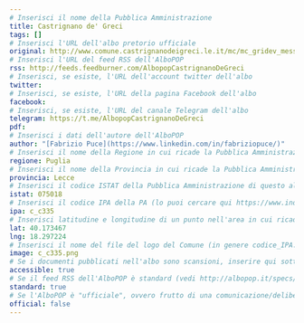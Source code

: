 ```yaml
---
# Inserisci il nome della Pubblica Amministrazione
title: Castrignano de' Greci
tags: []
# Inserisci l'URL dell'albo pretorio ufficiale
original: http://www.comune.castrignanodeigreci.le.it/mc/mc_gridev_messi.php
# Inserisci l'URL del feed RSS dell'AlboPOP
rss: http://feeds.feedburner.com/AlbopopCastrignanoDeGreci
# Inserisci, se esiste, l'URL dell'account twitter dell'albo
twitter:
# Inserisci, se esiste, l'URL della pagina Facebook dell'albo
facebook:
# Inserisci, se esiste, l'URL del canale Telegram dell'albo
telegram: https://t.me/AlbopopCastrignanoDeGreci
pdf:
# Inserisci i dati dell'autore dell'AlboPOP
author: "[Fabrizio Puce](https://www.linkedin.com/in/fabriziopuce/)"
# Inserisci il nome della Regione in cui ricade la Pubblica Amministrazione
regione: Puglia
# Inserisci il nome della Provincia in cui ricade la Pubblica Amministrazione
provincia: Lecce
# Inserisci il codice ISTAT della Pubblica Amministrazione di questo albo
istat: 075018
# Inserisci il codice IPA della PA (lo puoi cercare qui https://www.indicepa.gov.it/documentale/index.php)
ipa: c_c335
# Inserisci latitudine e longitudine di un punto nell'area in cui ricade la PA
lat: 40.173467
lng: 18.297224
# Inserisci il nome del file del logo del Comune (in genere codice_IPA.png)
image: c_c335.png
# Se i documenti pubblicati nell'albo sono scansioni, inserire qui sotto "false" (senza virgolette)
accessible: true
# Se il feed RSS dell'AlboPOP è standard (vedi http://albopop.it/specs/), inserire qui sotto "true" (senza virgolette)
standard: true
# Se l'AlboPOP è "ufficiale", ovvero frutto di una comunicazione/delibera della PA, inserire qui sotto "true" (senza virgolette)
official: false
---
```

